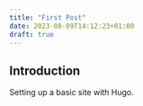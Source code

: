 ```yaml
---
title: "First Post"
date: 2023-08-09T14:12:23+01:00
draft: true
---
```


## Introduction

Setting up a basic site with Hugo.
